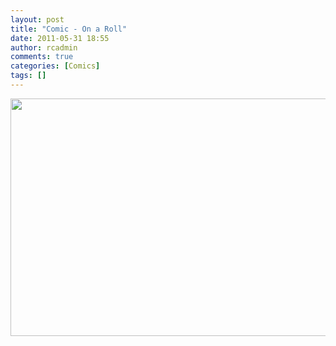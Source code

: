 ```yaml
---
layout: post
title: "Comic - On a Roll"
date: 2011-05-31 18:55
author: rcadmin
comments: true
categories: [Comics]
tags: []
---
```

<a href="http://bitsmack.com/comics/2011/05/31/comic-on-a-roll/"><img src="http://dl.bitsmack.com/uploads/2011/05/20110531.jpg" alt="" title="Ignoring the boss is totes inappropes" width="680" height="380" class="alignnone size-full wp-image-2201" /></a>
